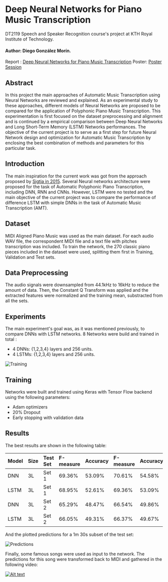 # Deep Neural Networks for Piano Music Transcription

DT2119 Speech and Speaker Recognition course's project at KTH Royal Institute of Technology.

#### Author: Diego González Morín.

Report : [Deep Neural Networks for Piano Music Transcription](Report/Draft-Diego-Gonzalez.pdf)
Poster: [Poster Session](Report/Poster.pdf)

## Abstract

In this project the main approaches of Automatic Music Transcription using Neural Networks are reviewed and explained. As an experimental study to these approaches, different models of Neural Networks are proposed to be compared for the application of Polyphonic Piano Music Transcription. This experimentation is first focused on the dataset preprocessing and alignment and is continued by a empirical comparison between Deep Neural Networks and Long Short-Term Memory (LSTM) Networks performances. The objective of the current project is to serve as a first step for future Neural Network design and optimization for Automatic Music Transcription by enclosing the best combination of methods and parameters for this particular task. 

## Introduction 

The main inspiration for the current work was got from the approach proposed by [Sigtia in 2015](https://arxiv.org/pdf/1508.01774.pdf). Several Neural networks architecture were proposed for the task of Automatic Polyphonic Piano Transcription, including DNN, RNN and CNNs. However, LSTM were no tested and the main objective of the current project was to compare the performance of difference LSTM with simple DNNs in the task of Automatic Music Transcription (AMT). 

## Dataset

MIDI Aligned Piano Music was used as the main dataset. For each audio WAV file, the correspondent MIDI file and a text file with pitches transcription was included. To train the network, the 270 classic piano pieces included in the dataset were used, splitting them first in Training, Validation and Test sets. 

## Data Preprocessing

The audio signals were downsampled from 44.1kHz to 16kHz to reduce the amount of data. Then, the Constant Q Transform was applied and the extracted features were normalized and the training mean, substracted from all the sets. 

## Experiments

The main experiment's goal was, as it was mentioned previously, to compare DNNs with LSTM networks. 8 Networks were build and trained in total : 

  - 4 DNNs: {1,2,3,4} layers and 256 units. 
  - 4 LSTMs: {1,2,3,4} layers and 256 units. 
  
![Training](Figures/Training.png)

## Training

Networks were built and trained using Keras with Tensor Flow backend using the following parameters: 

  - Adam optimizers
  - 20% Dropout
  - Early stopping with validation data
  
## Results

The best results are shown in the following table: 

|  Model | Size | Test Set |  F-measure  | Accuracy  | F-measure | Accuracy|
|:-------|:-----|:---------|:------------|:----------|:----------|:--------|
|  DNN   |   3L |  Set 1   |  69.36%     |  53.09%   |  70.61%   | 54.58%  |  
|  LSTM  |   3L |  Set 1   |  68.95%     |  52.61%   |  69.36%   | 53.09%  |
|  DNN   |   3L |  Set 2   |  65.29%     |  48.47%   |  66.54%   | 49.86%  |
|  LSTM  |   3L |  Set 2   |  66.05%     |  49.31%   |  66.37%   | 49.67%  |

And the plotted predictions for a 1m 30s subset of the test set: 

![Predictions](Figures/out.png)

Finally, some famous songs were used as input to the network. The predictions for this song were transformed back to MIDI and gathered in the following video: 

[![Alt text](Figures/youtube.png)](https://www.youtube.com/watch?v=oAgbFvow_4c)






